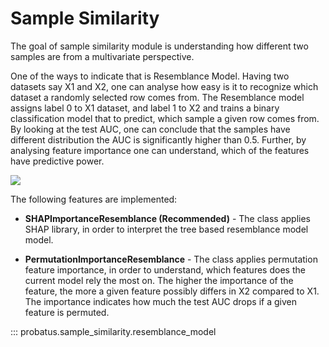 # Sample Similarity

The goal of sample similarity module is understanding how different two samples are from a multivariate perspective.

One of the ways to indicate that is Resemblance Model. Having two datasets say X1 and X2, one can analyse how easy is it to recognize which dataset a randomly selected row comes from. The Resemblance model assigns label 0 to X1 dataset, and label 1 to X2 and trains a binary classification model that to predict, which sample a given row comes from.
By looking at the test AUC, one can conclude that the samples have different distribution the AUC is significantly higher than 0.5. Further, by analysing feature importance one can understand, which of the features have predictive power.

<img src="../img/resemblance_model_schema.png"/>


The following features are implemented:

- **SHAPImportanceResemblance (Recommended)** -  The class applies SHAP library, in order to interpret the tree based resemblance model model.

- **PermutationImportanceResemblance** -  The class applies permutation feature importance, in order to understand, which features does the current model rely the most on. The higher the importance of the feature, the more a given feature possibly differs in X2 compared to X1. The importance indicates how much the test AUC drops if a given feature is permuted.


::: probatus.sample_similarity.resemblance_model

